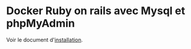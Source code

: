 # Docker Ruby on rails avec Mysql et phpMyAdmin

Voir le document d'[installation](./INSTALLATION.md).
